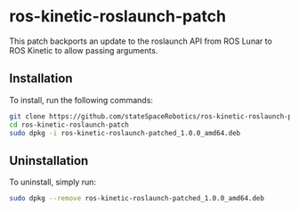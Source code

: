# ros-kinetic-roslaunch-patch
This patch backports an update to the roslaunch API from ROS Lunar to ROS Kinetic to allow passing arguments.

## Installation
To install, run the following commands:
```sh
git clone https://github.com/stateSpaceRobotics/ros-kinetic-roslaunch-patch.git
cd ros-kinetic-roslaunch-patch
sudo dpkg -i ros-kinetic-roslaunch-patched_1.0.0_amd64.deb
```

## Uninstallation
To uninstall, simply run:
```sh
sudo dpkg --remove ros-kinetic-roslaunch-patched_1.0.0_amd64.deb
```
